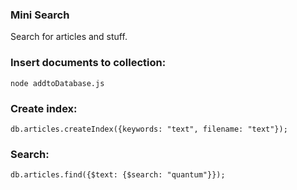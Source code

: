 ### Mini Search

Search for articles and stuff.

### Insert documents to collection:

```
node addtoDatabase.js
```

### Create index:
```
db.articles.createIndex({keywords: "text", filename: "text"});
```

### Search:
```
db.articles.find({$text: {$search: "quantum"}});
```
